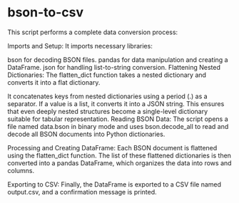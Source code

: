# bson-to-csv
This script performs a complete data conversion process:

Imports and Setup:
It imports necessary libraries:

bson for decoding BSON files.
pandas for data manipulation and creating a DataFrame.
json for handling list-to-string conversion.
Flattening Nested Dictionaries:
The flatten_dict function takes a nested dictionary and converts it into a flat dictionary.

It concatenates keys from nested dictionaries using a period (.) as a separator.
If a value is a list, it converts it into a JSON string.
This ensures that even deeply nested structures become a single-level dictionary suitable for tabular representation.
Reading BSON Data:
The script opens a file named data.bson in binary mode and uses bson.decode_all to read and decode all BSON documents into Python dictionaries.

Processing and Creating DataFrame:
Each BSON document is flattened using the flatten_dict function.
The list of these flattened dictionaries is then converted into a pandas DataFrame, which organizes the data into rows and columns.

Exporting to CSV:
Finally, the DataFrame is exported to a CSV file named output.csv, and a confirmation message is printed.
